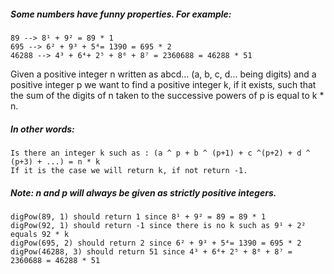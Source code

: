 ﻿##### Some numbers have funny properties. For example:
	89 --> 8¹ + 9² = 89 * 1
	695 --> 6² + 9³ + 5⁴= 1390 = 695 * 2
	46288 --> 4³ + 6⁴+ 2⁵ + 8⁶ + 8⁷ = 2360688 = 46288 * 51

Given a positive integer n written as abcd... (a, b, c, d... being digits) and a positive integer p
we want to find a positive integer k, if it exists, such that the sum of the digits of n taken to the successive powers of p is equal to k * n.

##### In other words:
	Is there an integer k such as : (a ^ p + b ^ (p+1) + c ^(p+2) + d ^ (p+3) + ...) = n * k
	If it is the case we will return k, if not return -1.

##### Note: n and p will always be given as strictly positive integers.
	digPow(89, 1) should return 1 since 8¹ + 9² = 89 = 89 * 1
	digPow(92, 1) should return -1 since there is no k such as 9¹ + 2² equals 92 * k
	digPow(695, 2) should return 2 since 6² + 9³ + 5⁴= 1390 = 695 * 2
	digPow(46288, 3) should return 51 since 4³ + 6⁴+ 2⁵ + 8⁶ + 8⁷ = 2360688 = 46288 * 51